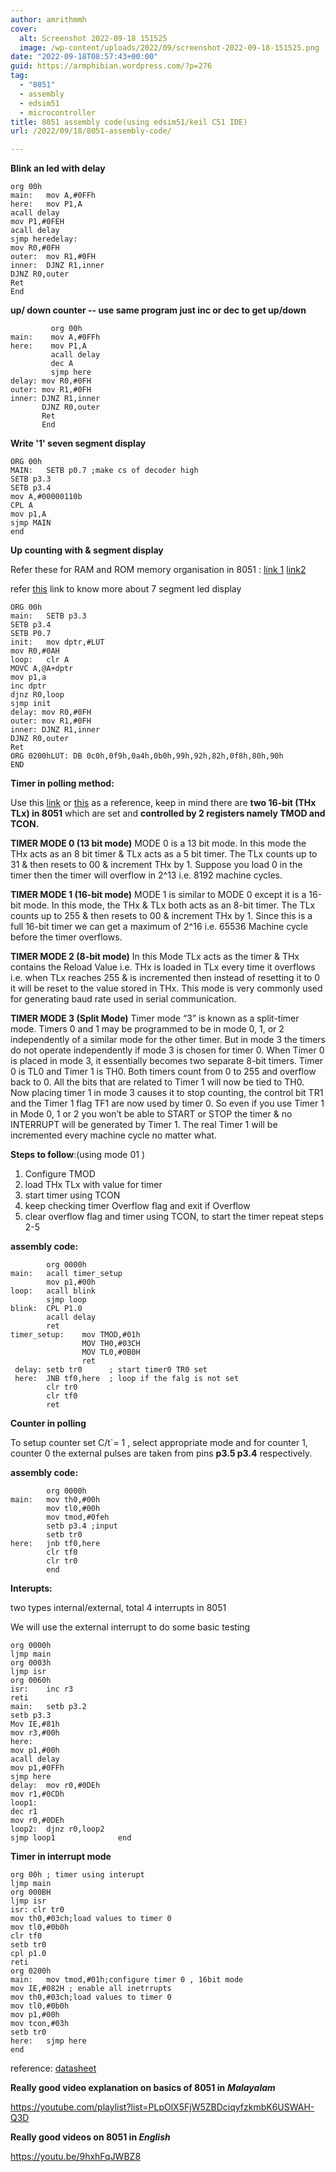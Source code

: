 ```yaml
---
author: amrithmmh
cover:
  alt: Screenshot 2022-09-18 151525
  image: /wp-content/uploads/2022/09/screenshot-2022-09-18-151525.png
date: "2022-09-18T08:57:43+00:00"
guid: https://armphibian.wordpress.com/?p=276
tag:
  - "8051"
  - assembly
  - edsim51
  - microcontroller
title: 8051 assembly code(using edsim51/keil C51 IDE)
url: /2022/09/18/8051-assembly-code/

---
```

**Blink an led with delay**

```
org 00h
main:	mov A,#0FFh
here:	mov P1,A
acall delay
mov P1,#0FEH
acall delay
sjmp heredelay:
mov R0,#0FH
outer:	mov R1,#0FH
inner:	DJNZ R1,inner
DJNZ R0,outer
Ret
End
```

**up/ down counter -- use same program just inc or dec to get up/down**

```
         org 00h
main:	 mov A,#0FFh
here:    mov P1,A
         acall delay
         dec A
         sjmp here
delay: mov R0,#0FH
outer: mov R1,#0FH
inner: DJNZ R1,inner
       DJNZ R0,outer
       Ret
       End
```

**Write '1' seven segment display**

```
ORG 00h
MAIN:	SETB p0.7 ;make cs of decoder high
SETB p3.3
SETB p3.4
mov A,#00000110b
CPL A
mov p1,A
sjmp MAIN
end
```

**Up counting with & segment display**

Refer these for RAM and ROM memory organisation in 8051 : [link 1](https://technobyte.org/8051-external-memory-interfacing-ram-rom/) [link2](https://technobyte.org/8051-memory-ram-rom-structure/)

refer [this](https://www.electronics-tutorials.ws/blog/7-segment-display-tutorial.html) link to know more about 7 segment led display

```
ORG 00h
main: 	SETB p3.3
SETB p3.4
SETB P0.7
init:	mov dptr,#LUT
mov R0,#0AH
loop:	clr A
MOVC A,@A+dptr
mov p1,a
inc dptr
djnz R0,loop
sjmp init
delay: mov R0,#0FH
outer: mov R1,#0FH
inner: DJNZ R1,inner
DJNZ R0,outer
Ret
ORG 0200hLUT: DB 0c0h,0f9h,0a4h,0b0h,99h,92h,82h,0f8h,80h,90h
END
```

**Timer in polling method:**

Use this [link](https://www.engineersgarage.com/timers-8051-timer-programming/) or [this](https://openlabpro.com/guide/timers-8051/) as a reference, keep in mind there are **two 16-bit (THx TLx) in 8051** which are set and **controlled by 2 registers namely TMOD and TCON.**

**TIMER MODE 0 (13 bit mode)** MODE 0 is a 13 bit mode. In this mode the THx acts as an 8 bit timer & TLx acts as a 5 bit timer. The TLx counts up to 31 & then resets to 00 & increment THx by 1. Suppose you load 0 in the timer then the timer will overflow in 2^13 i.e. 8192 machine cycles.

**TIMER MODE 1 (16-bit mode)** MODE 1 is similar to MODE 0 except it is a 16-bit mode. In this mode, the THx & TLx both acts as an 8-bit timer. The TLx counts up to 255 & then resets to 00 & increment THx by 1. Since this is a full 16-bit timer we can get a maximum of 2^16 i.e. 65536 Machine cycle before the timer overflows.

**TIMER MODE 2 (8-bit mode)** In this Mode TLx acts as the timer & THx contains the Reload Value i.e. THx is loaded in TLx every time it overflows i.e. when TLx reaches 255 & is incremented then instead of resetting it to 0 it will be reset to the value stored in THx. This mode is very commonly used for generating baud rate used in serial communication.

**TIMER MODE 3 (Split Mode)** Timer mode “3” is known as a split-timer mode. Timers 0 and 1 may be programmed to be in mode 0, 1, or 2 independently of a similar mode for the other timer. But in mode 3 the timers do not operate independently if mode 3 is chosen for timer 0. When Timer 0 is placed in mode 3, it essentially becomes two separate 8-bit timers. Timer 0 is TL0 and Timer 1 is TH0. Both timers count from 0 to 255 and overflow back to 0. All the bits that are related to Timer 1 will now be tied to TH0. Now placing timer 1 in mode 3 causes it to stop counting, the control bit TR1 and the Timer 1 flag TF1 are now used by timer 0. So even if you use Timer 1 in Mode 0, 1 or 2 you won’t be able to START or STOP the timer & no INTERRUPT will be generated by Timer 1. The real Timer 1 will be incremented every machine cycle no matter what.

**Steps to follow**:(using mode 01 )

1. Configure TMOD
1. load THx TLx with value for timer
1. start timer using TCON
1. keep checking timer Overflow flag and exit if Overflow
1. clear overflow flag and timer using TCON, to start the timer repeat steps 2-5

**assembly code:**

```
        org 0000h
main:	acall timer_setup
        mov p1,#00h
loop:	acall blink
        sjmp loop
blink:	CPL P1.0
        acall delay
        ret
timer_setup:	mov TMOD,#01h
                MOV TH0,#03CH
                MOV TL0,#0B0H
                ret
 delay:	setb tr0      ; start timer0 TR0 set
 here:	JNB tf0,here  ; loop if the falg is not set
        clr tr0
        clr tf0
        ret
```

**Counter in polling**

To setup counter set C/t\`= 1 , select appropriate mode and for counter 1, counter 0 the external pulses are taken from pins **p3.5 p3.4** respectively.

**assembly code:**

```
        org 0000h
main:	mov th0,#00h
        mov tl0,#00h
        mov tmod,#0feh
        setb p3.4 ;input
        setb tr0
here:	jnb tf0,here
        clr tf0
        clr tr0
        end
```

**Interupts:**

two types internal/external, total 4 interrupts in 8051

We will use the external interrupt to do some basic testing

```
org 0000h
ljmp main
org 0003h
ljmp isr
org 0060h
isr:	inc r3
reti
main:	setb p3.2
setb p3.3
Mov IE,#81h
mov r3,#00h
here:
mov p1,#00h
acall delay
mov p1,#0FFh
sjmp here
delay:  mov r0,#0DEh
mov r1,#0CDh
loop1:
dec r1
mov r0,#0DEh
loop2:  djnz r0,loop2
sjmp loop1				end
```

**Timer in interrupt mode**

```
org 00h ; timer using interupt
ljmp main
org 000BH
ljmp isr
isr: clr tr0
mov th0,#03ch;load values to timer 0
mov tl0,#0b0h
clr	tf0
setb tr0
cpl p1.0
reti
org 0200h
main:	mov tmod,#01h;configure timer 0 , 16bit mode
mov IE,#082H ; enable all inetrrupts
mov th0,#03ch;load values to timer 0
mov tl0,#0b0h
mov p1,#00h
mov tcon,#03h
setb tr0
here:	sjmp here
end
```

reference: [datasheet](http://ww1.microchip.com/downloads/en/devicedoc/doc4383.pdf)

**Really good video explanation on basics of 8051 in** **_Malayalam_**

https://youtube.com/playlist?list=PLpOlX5FjW5ZBDciqyfzkmbK6USWAH-Q3D

**Really good videos on 8051 in _English_**

https://youtu.be/9hxhFqJWBZ8

```

```
